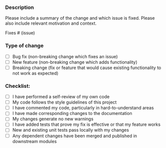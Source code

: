 ### Description

Please include a summary of the change and which issue is fixed. Please also include relevant motivation and context.

Fixes # (issue)

### Type of change

- [ ] Bug fix (non-breaking change which fixes an issue)
- [ ] New feature (non-breaking change which adds functionality)
- [ ] Breaking change (fix or feature that would cause existing functionality to not work as expected)

### Checklist:

- [ ] I have performed a self-review of my own code
- [ ] My code follows the style guidelines of this project
- [ ] I have commented my code, particularly in hard-to-understand areas
- [ ] I have made corresponding changes to the documentation
- [ ] My changes generate no new warnings
- [ ] I have added tests that prove my fix is effective or that my feature works
- [ ] New and existing unit tests pass locally with my changes
- [ ] Any dependent changes have been merged and published in downstream modules
